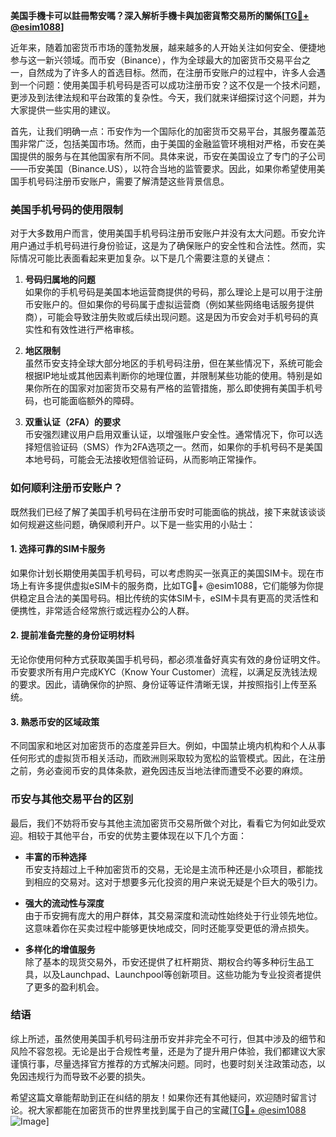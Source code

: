 **美国手機卡可以註冊幣安嗎？深入解析手機卡與加密貨幣交易所的關係[[TG💪+ @esim1088](https://t.me/s/esim1088)]**

近年来，随着加密货币市场的蓬勃发展，越来越多的人开始关注如何安全、便捷地参与这一新兴领域。而币安（Binance），作为全球最大的加密货币交易平台之一，自然成为了许多人的首选目标。然而，在注册币安账户的过程中，许多人会遇到一个问题：使用美国手机号码是否可以成功注册币安？这不仅是一个技术问题，更涉及到法律法规和平台政策的复杂性。今天，我们就来详细探讨这个问题，并为大家提供一些实用的建议。

首先，让我们明确一点：币安作为一个国际化的加密货币交易平台，其服务覆盖范围非常广泛，包括美国市场。然而，由于美国的金融监管环境相对严格，币安在美国提供的服务与在其他国家有所不同。具体来说，币安在美国设立了专门的子公司——币安美国（Binance.US），以符合当地的监管要求。因此，如果你希望使用美国手机号码注册币安账户，需要了解清楚这些背景信息。

### **美国手机号码的使用限制**

对于大多数用户而言，使用美国手机号码注册币安账户并没有太大问题。币安允许用户通过手机号码进行身份验证，这是为了确保账户的安全性和合法性。然而，实际情况可能比表面看起来更加复杂。以下是几个需要注意的关键点：

1. **号码归属地的问题**  
   如果你的手机号码是美国本地运营商提供的号码，那么理论上是可以用于注册币安账户的。但如果你的号码属于虚拟运营商（例如某些网络电话服务提供商），可能会导致注册失败或后续出现问题。这是因为币安会对手机号码的真实性和有效性进行严格审核。

2. **地区限制**  
   虽然币安支持全球大部分地区的手机号码注册，但在某些情况下，系统可能会根据IP地址或其他因素判断你的地理位置，并限制某些功能的使用。特别是如果你所在的国家对加密货币交易有严格的监管措施，那么即使拥有美国手机号码，也可能面临额外的障碍。

3. **双重认证（2FA）的要求**  
   币安强烈建议用户启用双重认证，以增强账户安全性。通常情况下，你可以选择短信验证码（SMS）作为2FA选项之一。然而，如果你的手机号码不是美国本地号码，可能会无法接收短信验证码，从而影响正常操作。

### **如何顺利注册币安账户？**

既然我们已经了解了美国手机号码在注册币安时可能面临的挑战，接下来就该谈谈如何规避这些问题，确保顺利开户。以下是一些实用的小贴士：

#### **1. 选择可靠的SIM卡服务**
如果你计划长期使用美国手机号码，可以考虑购买一张真正的美国SIM卡。现在市场上有许多提供虚拟eSIM卡的服务商，比如TG💪+ @esim1088，它们能够为你提供稳定且合法的美国号码。相比传统的实体SIM卡，eSIM卡具有更高的灵活性和便携性，非常适合经常旅行或远程办公的人群。

#### **2. 提前准备完整的身份证明材料**
无论你使用何种方式获取美国手机号码，都必须准备好真实有效的身份证明文件。币安要求所有用户完成KYC（Know Your Customer）流程，以满足反洗钱法规的要求。因此，请确保你的护照、身份证等证件清晰无误，并按照指引上传至系统。

#### **3. 熟悉币安的区域政策**
不同国家和地区对加密货币的态度差异巨大。例如，中国禁止境内机构和个人从事任何形式的虚拟货币相关活动，而欧洲则采取较为宽松的监管模式。因此，在注册之前，务必查阅币安的具体条款，避免因违反当地法律而遭受不必要的麻烦。

### **币安与其他交易平台的区别**

最后，我们不妨将币安与其他主流加密货币交易所做个对比，看看它为何如此受欢迎。相较于其他平台，币安的优势主要体现在以下几个方面：

- **丰富的币种选择**  
  币安支持超过上千种加密货币的交易，无论是主流币种还是小众项目，都能找到相应的交易对。这对于想要多元化投资的用户来说无疑是个巨大的吸引力。

- **强大的流动性与深度**  
  由于币安拥有庞大的用户群体，其交易深度和流动性始终处于行业领先地位。这意味着你在买卖过程中能够更快地成交，同时还能享受更低的滑点损失。

- **多样化的增值服务**  
  除了基本的现货交易外，币安还提供了杠杆期货、期权合约等多种衍生品工具，以及Launchpad、Launchpool等创新项目。这些功能为专业投资者提供了更多的盈利机会。

### **结语**

综上所述，虽然使用美国手机号码注册币安并非完全不可行，但其中涉及的细节和风险不容忽视。无论是出于合规性考量，还是为了提升用户体验，我们都建议大家谨慎行事，尽量选择官方推荐的方式解决问题。同时，也要时刻关注政策动态，以免因违规行为而导致不必要的损失。

希望这篇文章能帮助到正在纠结的朋友！如果你还有其他疑问，欢迎随时留言讨论。祝大家都能在加密货币的世界里找到属于自己的宝藏[[TG💪+ @esim1088](https://t.me/s/esim1088) ![Image](https://i.postimg.cc/4NQfJmqS/Snipaste-2025-05-13-00-14-12.png)]